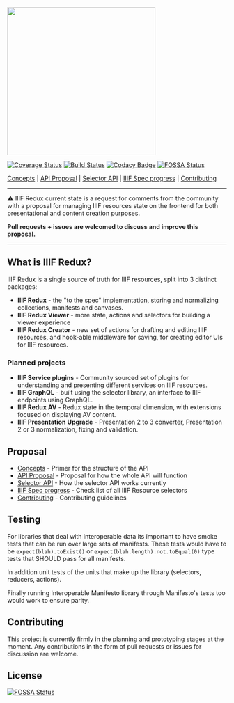 <img src="https://raw.githubusercontent.com/stephenwf/iiif-redux/master/iiif-redux.png" width="340" />

[![Coverage Status](https://coveralls.io/repos/github/stephenwf/iiif-redux/badge.svg)](https://coveralls.io/github/stephenwf/iiif-redux)
[![Build Status](https://travis-ci.org/stephenwf/iiif-redux.svg?branch=master)](https://travis-ci.org/stephenwf/iiif-redux)
[![Codacy Badge](https://api.codacy.com/project/badge/Grade/aec1d6af0b6c497faf901b344c58ee80)](https://www.codacy.com/app/stephen-fraser/iiif-redux?utm_source=github.com&amp;utm_medium=referral&amp;utm_content=stephenwf/iiif-redux&amp;utm_campaign=Badge_Grade)
[![FOSSA Status](https://app.fossa.io/api/projects/git%2Bgithub.com%2Fstephenwf%2Fiiif-redux.svg?type=shield)](https://app.fossa.io/projects/git%2Bgithub.com%2Fstephenwf%2Fiiif-redux?ref=badge_shield)

[Concepts](CONCEPTS.md) | [API Proposal](packages/iiif-redux/src/README.md) | [Selector API](packages/iiif-redux/src/api/README.md) | [IIIF Spec progress](PROGRESS.md) | [Contributing](CONTRIBUTING.md)

---

:warning: IIIF Redux current state is a request for comments from the community with a proposal for managing
IIIF resources state on the frontend for both presentational and content creation purposes.

**Pull requests + issues are welcomed to discuss and improve this proposal.**

---

## What is IIIF Redux?

IIIF Redux is a single source of truth for IIIF resources, split into 3 distinct packages:

* **IIIF Redux** - the "to the spec" implementation, storing and normalizing collections, manifests and canvases.
* **IIIF Redux Viewer** - more state, actions and selectors for building a viewer experience
* **IIIF Redux Creator** - new set of actions for drafting and editing IIIF resources, and hook-able middleware for saving, for creating editor UIs for IIIF resources.

### Planned projects

* **IIIF Service plugins** - Community sourced set of plugins for understanding and presenting different services on IIIF resources.
* **IIIF GraphQL** - built using the selector library, an interface to IIIF endpoints using GraphQL.
* **IIIF Redux AV** - Redux state in the temporal dimension, with extensions focused on displaying AV content.
* **IIIF Presentation Upgrade** - Presentation 2 to 3 converter, Presentation 2 or 3 normalization, fixing and validation.

## Proposal

* [Concepts](CONCEPTS.md) - Primer for the structure of the API
* [API Proposal](packages/iiif-redux/src/README.md) - Proposal for how the whole API will function
* [Selector API](packages/iiif-redux/src/api/README.md) - How the selector API works currently
* [IIIF Spec progress](PROGRESS.md) - Check list of all IIIF Resource selectors
* [Contributing](CONTRIBUTING.md) - Contributing guidelines

## Testing

For libraries that deal with interoperable data its important to have smoke tests that can be run over
large sets of manifests. These tests would have to be `expect(blah).toExist()` or `expect(blah.length).not.toEqual(0)` type
tests that SHOULD pass for all manifests.

In addition unit tests of the units that make up the library (selectors, reducers, actions).

Finally running Interoperable Manifesto library through Manifesto's tests too would work to ensure parity.

## Contributing

This project is currently firmly in the planning and prototyping stages at the moment. Any contributions in the
form of pull requests or issues for discussion are welcome.

## License

[![FOSSA Status](https://app.fossa.io/api/projects/git%2Bgithub.com%2Fstephenwf%2Fiiif-redux.svg?type=large)](https://app.fossa.io/projects/git%2Bgithub.com%2Fstephenwf%2Fiiif-redux?ref=badge_large)
